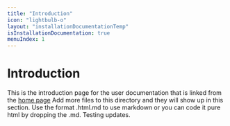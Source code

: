 ```yaml
---
title: "Introduction"
icon: "lightbulb-o"
layout: "installationDocumentationTemp"
isInstallationDocumentation: true
menuIndex: 1
---
```


# Introduction

This is the introduction page for the user documentation that is linked from the [home page](../index.html)
Add more files to this directory and they will show up in this section. Use the format <page name>.html.md to use markdown or you can code it pure html by dropping the .md. Testing updates.
